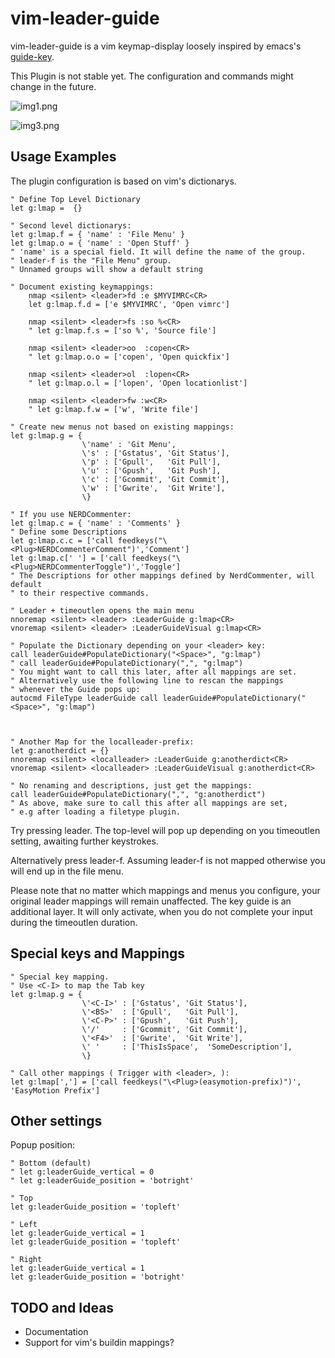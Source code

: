 # vim-leader-guide

vim-leader-guide is a vim keymap-display loosely inspired by emacs's [guide-key](https://github.com/kai2nenobu/guide-key).

This Plugin is not stable yet. The configuration and commands might change in the future.

![img1.png](https://raw.githubusercontent.com/hecal3/vim-leader-guide/master/img1.png)


![img3.png](https://raw.githubusercontent.com/hecal3/vim-leader-guide/master/img3.png)

## Usage Examples
The plugin configuration is based on vim's dictionarys.

```vim
" Define Top Level Dictionary
let g:lmap =  {}

" Second level dictionarys:
let g:lmap.f = { 'name' : 'File Menu' }
let g:lmap.o = { 'name' : 'Open Stuff' }
" 'name' is a special field. It will define the name of the group.
" leader-f is the "File Menu" group.
" Unnamed groups will show a default string

" Document existing keymappings:
	nmap <silent> <leader>fd :e $MYVIMRC<CR>
	let g:lmap.f.d = ['e $MYVIMRC', 'Open vimrc']

	nmap <silent> <leader>fs :so %<CR>
	" let g:lmap.f.s = ['so %', 'Source file']

	nmap <silent> <leader>oo  :copen<CR>
	" let g:lmap.o.o = ['copen', 'Open quickfix']

	nmap <silent> <leader>ol  :lopen<CR>
	" let g:lmap.o.l = ['lopen', 'Open locationlist']

	nmap <silent> <leader>fw :w<CR>
	" let g:lmap.f.w = ['w', 'Write file']

" Create new menus not based on existing mappings:
let g:lmap.g = {
				\'name' : 'Git Menu',
				\'s' : ['Gstatus', 'Git Status'],
                \'p' : ['Gpull',   'Git Pull'],
                \'u' : ['Gpush',   'Git Push'],
                \'c' : ['Gcommit', 'Git Commit'],
                \'w' : ['Gwrite',  'Git Write'],
                \}

" If you use NERDCommenter:
let g:lmap.c = { 'name' : 'Comments' }
" Define some Descriptions
let g:lmap.c.c = ['call feedkeys("\<Plug>NERDCommenterComment")','Comment']
let g:lmap.c[' '] = ['call feedkeys("\<Plug>NERDCommenterToggle")','Toggle']
" The Descriptions for other mappings defined by NerdCommenter, will default
" to their respective commands.

" Leader + timeoutlen opens the main menu
nnoremap <silent> <leader> :LeaderGuide g:lmap<CR>
vnoremap <silent> <leader> :LeaderGuideVisual g:lmap<CR>

" Populate the Dictionary depending on your <leader> key:
call leaderGuide#PopulateDictionary("<Space>", "g:lmap")
" call leaderGuide#PopulateDictionary(",", "g:lmap")
" You might want to call this later, after all mappings are set.
" Alternatively use the following line to rescan the mappings
" whenever the Guide pops up:
autocmd FileType leaderGuide call leaderGuide#PopulateDictionary("<Space>", "g:lmap")



" Another Map for the localleader-prefix:
let g:anotherdict = {}
nnoremap <silent> <localleader> :LeaderGuide g:anotherdict<CR>
vnoremap <silent> <localleader> :LeaderGuideVisual g:anotherdict<CR>

" No renaming and descriptions, just get the mappings:
call leaderGuide#PopulateDictionary(",", "g:anotherdict")
" As above, make sure to call this after all mappings are set,
" e.g after loading a filetype plugin.
```

Try pressing leader.
The top-level will pop up depending on you timeoutlen setting, awaiting further keystrokes.

Alternatively press leader-f. Assuming leader-f is not mapped otherwise you will end up in the file menu.

Please note that no matter which mappings and menus you configure, your original leader mappings will remain unaffected.
The key guide is an additional layer. It will only activate, when you do not complete your input during the timeoutlen duration.


## Special keys and Mappings

```vim
" Special key mapping.
" Use <C-I> to map the Tab key
let g:lmap.g = {
				\'<C-I>' : ['Gstatus', 'Git Status'],
                \'<BS>'  : ['Gpull',   'Git Pull'],
                \'<C-P>' : ['Gpush',   'Git Push'],
                \'/'     : ['Gcommit', 'Git Commit'],
                \'<F4>'  : ['Gwrite',  'Git Write'],
                \' '     : ['ThisIsSpace',  'SomeDescription'],
                \}

" Call other mappings ( Trigger with <leader>, ):
let g:lmap[','] = ['call feedkeys("\<Plug>(easymotion-prefix)")', 'EasyMotion Prefix']
```

## Other settings

Popup position:

```vim
" Bottom (default)
" let g:leaderGuide_vertical = 0
" let g:leaderGuide_position = 'botright'

" Top
let g:leaderGuide_position = 'topleft'

" Left
let g:leaderGuide_vertical = 1
let g:leaderGuide_position = 'topleft'

" Right
let g:leaderGuide_vertical = 1
let g:leaderGuide_position = 'botright'

```

## TODO and Ideas

- Documentation
- Support for vim's buildin mappings?
